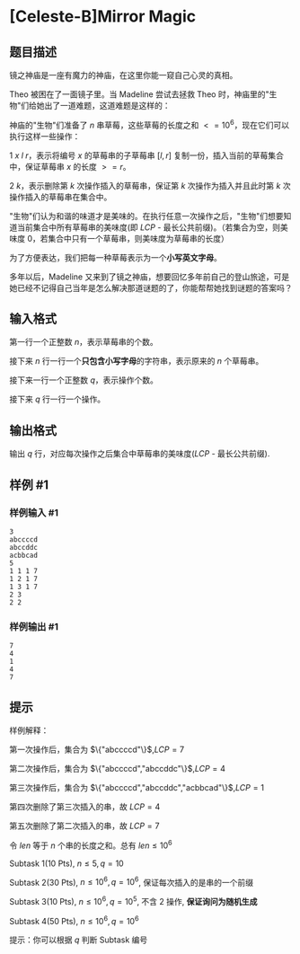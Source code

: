 # [Celeste-B]Mirror Magic

## 题目描述

镜之神庙是一座有魔力的神庙，在这里你能一窥自己心灵的真相。

Theo 被困在了一面镜子里。当 Madeline 尝试去拯救 Theo 时，神庙里的"生物"们给她出了一道难题，这道难题是这样的：

神庙的"生物"们准备了 $n$ 串草莓，这些草莓的长度之和 $<= 10^6$，现在它们可以执行这样一些操作：

$1\ x\ l\ r$，表示将编号 $x$ 的草莓串的子草莓串 $[l,r]$ 复制一份，插入当前的草莓集合中，保证草莓串 $x$ 的长度 $>=r$。

$2\ k$，表示删除第 $k$ 次操作插入的草莓串，保证第 $k$ 次操作为插入并且此时第 $k$ 次操作插入的草莓串在集合中。

"生物"们认为和谐的味道才是美味的。在执行任意一次操作之后，"生物"们想要知道当前集合中所有草莓串的美味度(即 $LCP$ - 最长公共前缀)。（若集合为空，则美味度 $0$，若集合中只有一个草莓串，则美味度为草莓串的长度）

为了方便表达，我们把每一种草莓表示为一个**小写英文字母**。

多年以后，Madeline 又来到了镜之神庙，想要回忆多年前自己的登山旅途，可是她已经不记得自己当年是怎么解决那道谜题的了，你能帮帮她找到谜题的答案吗？

## 输入格式

第一行一个正整数 $n$，表示草莓串的个数。

接下来 $n$ 行一行一个**只包含小写字母**的字符串，表示原来的 $n$ 个草莓串。

接下来一行一个正整数 $q$，表示操作个数。

接下来 $q$ 行一行一个操作。

## 输出格式

输出 $q$ 行，对应每次操作之后集合中草莓串的美味度($LCP$ - 最长公共前缀).

## 样例 #1

### 样例输入 #1
```
3
abccccd
abccddc
acbbcad
5
1 1 1 7
1 2 1 7
1 3 1 7
2 3
2 2
```

### 样例输出 #1

```
7
4
1
4
7
```

## 提示

样例解释：

第一次操作后，集合为 $\{"abccccd"\}$,$LCP=7$

第二次操作后，集合为 $\{"abccccd","abccddc"\}$,$LCP=4$

第三次操作后，集合为 $\{"abccccd","abccddc","acbbcad"\}$,$LCP=1$

第四次删除了第三次插入的串，故 $LCP=4$

第五次删除了第二次插入的串，故 $LCP=7$

令 $len$ 等于 $n$ 个串的长度之和。总有 $len \leq 10^6$

Subtask $1$($10$ Pts), $n \leq 5, q = 10$

Subtask $2$($30$ Pts), $n \leq 10^6, q = 10^6$, 保证每次插入的是串的一个前缀

Subtask $3$($10$ Pts), $n \leq 10^6, q = 10^5$, 不含 $2$ 操作, **保证询问为随机生成**

Subtask $4$($50$ Pts), $n \leq 10^6, q = 10^6$

提示：你可以根据 $q$ 判断 Subtask 编号


